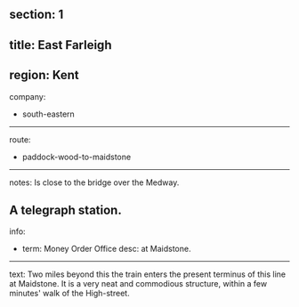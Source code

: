 section: 1
----
title: East Farleigh
----
region: Kent
----
company:
- south-eastern
----
route:
- paddock-wood-to-maidstone
----
notes: Is close to the bridge over the Medway.

A telegraph station.
----
info:
- term: Money Order Office
  desc: at Maidstone.
----
text: Two miles beyond this the train enters the present terminus of this line at Maidstone. It is a very neat and commodious structure, within a few minutes' walk of the High-street.

